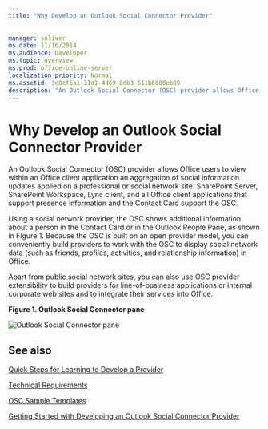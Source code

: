```yaml
---
title: "Why Develop an Outlook Social Connector Provider"
 
 
manager: soliver
ms.date: 11/16/2014
ms.audience: Developer
ms.topic: overview
ms.prod: office-online-server
localization_priority: Normal
ms.assetid: 3e8cf5a1-31d1-4d69-8db3-511b6880eb89
description: "An Outlook Social Connector (OSC) provider allows Office users to view within an Office client application an aggregation of social information updates applied on a professional or social network site. SharePoint Server, SharePoint Workspace, Lync client, and all Office client applications that support presence information and the Contact Card support the OSC."
---
```


# Why Develop an Outlook Social Connector Provider

An Outlook Social Connector (OSC) provider allows Office users to view within an Office client application an aggregation of social information updates applied on a professional or social network site. SharePoint Server, SharePoint Workspace, Lync client, and all Office client applications that support presence information and the Contact Card support the OSC.
  
Using a social network provider, the OSC shows additional information about a person in the Contact Card or in the Outlook People Pane, as shown in Figure 1. Because the OSC is built on an open provider model, you can conveniently build providers to work with the OSC to display social network data (such as friends, profiles, activities, and relationship information) in Office.
  
Apart from public social network sites, you can also use OSC provider extensibility to build providers for line-of-business applications or internal corporate web sites and to integrate their services into Office.
  
**Figure 1. Outlook Social Connector pane**

![Outlook Social Connector pane](media/2d6b867f-73d8-4a3b-b8bd-3844bc34bf4e.jpg)
  
## See also



[Quick Steps for Learning to Develop a Provider](quick-steps-for-learning-to-develop-a-provider.md)
  
[Technical Requirements](technical-requirements.md)


[OSC Sample Templates](osc-sample-templates.md)
  
[Getting Started with Developing an Outlook Social Connector Provider](getting-started-with-developing-an-outlook-social-connector-provider.md)

